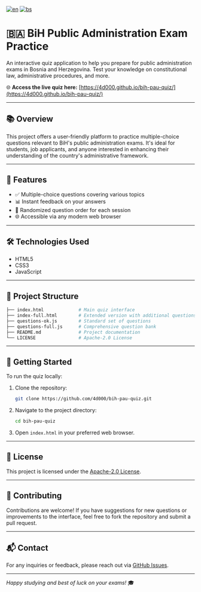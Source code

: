 [![en](https://img.shields.io/badge/lang-en-red.svg)](https://github.com/4d000/bih-pau-quiz/edit/main/README.md)
[![bs](https://img.shields.io/badge/lang-bs-yellow.svg)](https://github.com/4d000/bih-pau-quiz/edit/main/README.bs.md)

# 🇧🇦 BiH Public Administration Exam Practice

An interactive quiz application to help you prepare for public administration exams in Bosnia and Herzegovina.
Test your knowledge on constitutional law, administrative procedures, and more.

🌐 **Access the live quiz here:** [https://4d000.github.io/bih-pau-quiz/](https://4d000.github.io/bih-pau-quiz/)


---

## 📚 Overview

This project offers a user-friendly platform to practice multiple-choice questions relevant to BiH's public administration exams.
It's ideal for students, job applicants, and anyone interested in enhancing their understanding of the country's administrative framework.

---

## 🚀 Features

- ✅ Multiple-choice questions covering various topics
- 📊 Instant feedback on your answers
- 🔁 Randomized question order for each session
- 🌐 Accessible via any modern web browser

---

## 🛠️ Technologies Used

- HTML5
- CSS3
- JavaScript

---

## 📂 Project Structure

```bash
├── index.html             # Main quiz interface
├── index-full.html        # Extended version with additional questions
├── questions-ok.js        # Standard set of questions
├── questions-full.js      # Comprehensive question bank
├── README.md              # Project documentation
└── LICENSE                # Apache-2.0 License
```

---

## 🚀 Getting Started

To run the quiz locally:

1. Clone the repository:

   ```bash
   git clone https://github.com/4d000/bih-pau-quiz.git
   ```

2. Navigate to the project directory:

   ```bash
   cd bih-pau-quiz
   ```

3. Open `index.html` in your preferred web browser.

---

## 📄 License

This project is licensed under the [Apache-2.0 License](LICENSE).

---

## 🤝 Contributing

Contributions are welcome!
If you have suggestions for new questions or improvements to the interface, feel free to fork the repository and submit a pull request.

---

## 📬 Contact

For any inquiries or feedback, please reach out via [GitHub Issues](https://github.com/4d000/bih-pau-quiz/issues).

---

*Happy studying and best of luck on your exams!* 🎓
